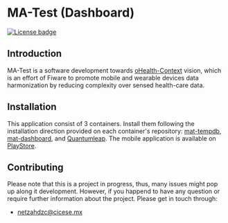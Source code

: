# MA-Test (Dashboard)

[![License badge](https://img.shields.io/badge/license-MIT-blue.svg)](https://opensource.org/licenses/MIT)

## Introduction

MA-Test is a software development towards [oHealth-Context](https://github.com/netzahdzc/oHealth-Context) vision, which is an effort of Fiware to promote mobile and wearable devices data harmonization by reducing complexity over sensed health-care data.

## Installation 

This application consist of 3 containers. Install them following the installation direction provided on each container's repository: [mat-tempdb](https://github.com/netzahdzc/mat-tempdb/blob/master/installation_mysql.md.), [mat-dashboard](https://github.com/netzahdzc/mat-dashboard/blob/master/installation_dashboard.md), and [Quantumleap](https://github.com/smartsdk/ngsi-timeseries-api). The mobile application is available on [PlayStore](https://play.google.com/store/apps/details?id=com.cicese.android.matest).


## Contributing

Please note that this is a project in progress, thus, many issues might pop up along it development. However, if you happend to have any question or require further information about the project. Please get in touch through:

* [netzahdzc@cicese.mx](mailto:netzahdzc@cicese.mx)